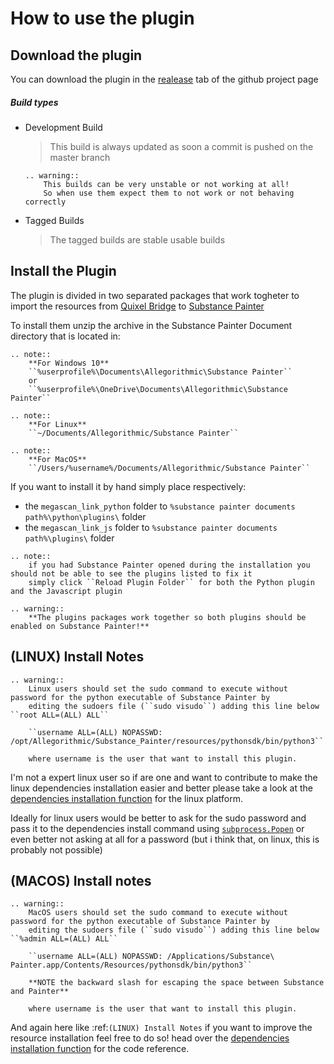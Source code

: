 # How to use the plugin

## Download the plugin

You can download the plugin in the [realease](https://github.com/Raider-Arts/megascan-link/releases) tab of the github project page

##### Build types

- Development Build
    > This build is always updated as soon a commit is pushed on the master branch
    ```eval_rst
    .. warning::
        This builds can be very unstable or not working at all!
        So when use them expect them to not work or not behaving correctly
    ```

- Tagged Builds
    > The tagged builds are stable usable builds

## Install the Plugin

The plugin is divided in two separated packages that work togheter to import the resources from [Quixel Bridge][quixelbridge] to [Substance Painter][sbspainter]

To install them unzip the archive in the Substance Painter Document directory that is located in:

```eval_rst
.. note::
    **For Windows 10**
    ``%userprofile%\Documents\Allegorithmic\Substance Painter``
    or 
    ``%userprofile%\OneDrive\Documents\Allegorithmic\Substance Painter``

.. note::
    **For Linux**
    ``~/Documents/Allegorithmic/Substance Painter``

.. note::
    **For MacOS**
    ``/Users/%username%/Documents/Allegorithmic/Substance Painter``
```

If you want to install it by hand simply place respectively:

- the `megascan_link_python` folder to `%substance painter documents path%\python\plugins\` folder
- the `megascan_link_js` folder to `%substance painter documents path%\plugins\` folder

```eval_rst
.. note::
    if you had Substance Painter opened during the installation you should not be able to see the plugins listed to fix it 
    simply click ``Reload Plugin Folder`` for both the Python plugin and the Javascript plugin
```

```eval_rst
.. warning::
    **The plugins packages work together so both plugins should be enabled on Substance Painter!**
```

## (LINUX) Install Notes

```eval_rst
.. warning::
    Linux users should set the sudo command to execute without password for the python executable of Substance Painter by
    editing the sudoers file (``sudo visudo``) adding this line below ``root ALL=(ALL) ALL``

    ``username ALL=(ALL) NOPASSWD: /opt/Allegorithmic/Substance_Painter/resources/pythonsdk/bin/python3``

    where username is the user that want to install this plugin.
```

I'm not a expert linux user so if are one and want to contribute to make the linux dependencies installation easier and better please take a look
at the [dependencies installation function][dependecies_linux] for the linux platform.

Ideally for linux users would be better to ask for the sudo password and pass it to the dependencies install command using [``subprocess.Popen``][popen_doc] or even better not 
asking at all for a password (but i think that, on linux, this is probably not possible)

## (MACOS) Install notes

```eval_rst
.. warning::
    MacOS users should set the sudo command to execute without password for the python executable of Substance Painter by
    editing the sudoers file (``sudo visudo``) adding this line below ``%admin ALL=(ALL) ALL``

    ``username ALL=(ALL) NOPASSWD: /Applications/Substance\ Painter.app/Contents/Resources/pythonsdk/bin/python3``

    **NOTE the backward slash for escaping the space between Substance and Painter**

    where username is the user that want to install this plugin.
```

And again here like :ref:`(LINUX) Install Notes` if you want to improve the resource installation feel free to do so! head over the [dependencies installation function][dependecies_linux] for the code reference.

[quixelbridge]: https://quixel.com/bridge
[sbspainter]: https://www.substance3d.com/products/substance-painter/
[dependecies_linux]: https://github.com/Raider-Arts/painter-megascan-link/blob/master/megascan_link_python/__init__.py#L60
[popen_doc]: https://docs.python.org/3/library/subprocess.html#subprocess.Popen

